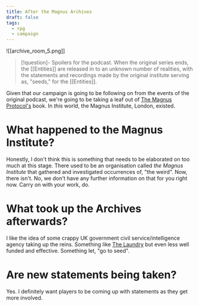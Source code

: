 ```yaml
---
title: After the Magnus Archives
draft: false
tags:
  - rpg
  - campaign
---
```

 ![[archive_room_5.png]]
> [!question]- Spoilers for the podcast.
> When the original series ends, the [[Entities]] are released in to an unknown number of realities, with the statements and recordings made by the original institute serving as, "seeds," for the [[Entities]].

Given that our campaign is going to be following on from the events of the original podcast, we're going to be taking a leaf out of [The Magnus Protocol's](https://rustyquill.com/show/the-magnus-protocol/) book. In *this* world, the Magnus Institute, London, existed.
# What happened to the Magnus Institute?
Honestly, I don't think this is something that needs to be elaborated on too much at this stage. There used to be an organisation called *the Magnus Institute* that gathered and investigated occurrences of, "the weird". Now, there isn't. No, we don't have any further information on that for you right now. Carry on with your work, do.
# What took up the Archives afterwards?
I like the idea of some crappy UK government civil service/intelligence agency taking up the reins. Something like [The Laundry](https://en.wikipedia.org/wiki/The_Laundry_Files) but even less well funded and effective. Something let, "go to seed".
# Are new statements being taken?
Yes.
I definitely want players to be coming up with statements as they get more involved.